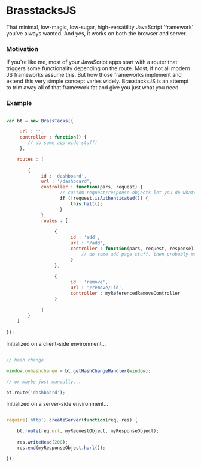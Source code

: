 # BrasstacksJS
That minimal, low-magic, low-sugar, high-versatility JavaScript 'framework' you've always wanted. And yes, it works on both the browser and server.

### Motivation

If you're like me, most of your JavaScript apps start with a router that triggers some functionality depending on the route. Most, if not all modern JS frameworks assume this. But how those frameworks implement and extend this very simple concept varies widely. BrasstacksJS is an attempt to trim away all of that framework fat and give you just what you need.

### Example

```javascript

var bt = new BrassTacks({

	 url : '',
	 controller : function() {
		// do some app-wide stuff!
	 },

	routes : [
	
		{
			 id : 'dashboard',
			 url : '/dashboard',
			 controller : function(pars, request) {
			 		// custom request/response objects let you do whatever you want
					if (!request.isAuthenticated()) {
						this.halt();
					}
			 },
			 routes : [
			 
				  {
						id : 'add',
						url : '/add',
						controller : function(pars, request, response) {
							// do some add page stuff, then probably modify the response obj
						}
				  },
				  
				  {
						id : 'remove',
						url : '/remove/:id',
						controller : myReferencedRemoveController
				  }
				  
			 ]
		}
	]
	
});

```

Initialized on a client-side environment...

```javascript

// hash change

window.onhashchange = bt.getHashChangeHandler(window);

// or maybe just manually...

bt.route('dashboard');

```

Initialized on a server-side environment...

```javascript

require('http').createServer(function(req, res) {

	bt.route(req.url, myRequestObject, myResponseObject);
	
	res.writeHead(200);
	res.end(myResponseObject.hurl());

});


```